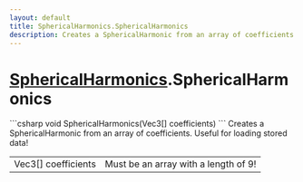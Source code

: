 ```yaml
---
layout: default
title: SphericalHarmonics.SphericalHarmonics
description: Creates a SphericalHarmonic from an array of coefficients. Useful for loading stored data!
---
```

# [SphericalHarmonics]({{site.url}}/Pages/Reference/SphericalHarmonics.html).SphericalHarmonics

<div class='signature' markdown='1'>
```csharp
void SphericalHarmonics(Vec3[] coefficients)
```
Creates a SphericalHarmonic from an array of
coefficients. Useful for loading stored data!
</div>

|  |  |
|--|--|
|Vec3[] coefficients|Must be an array with a length of 9!|




